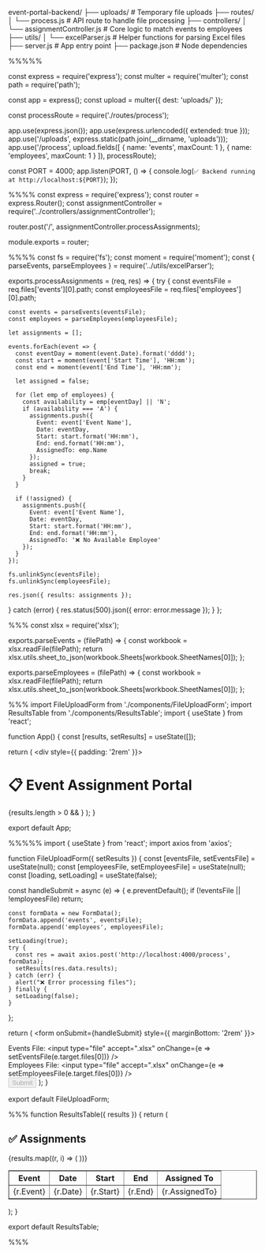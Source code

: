 event-portal-backend/
├── uploads/                         # Temporary file uploads
├── routes/
│   └── process.js                   # API route to handle file processing
├── controllers/
│   └── assignmentController.js      # Core logic to match events to employees
├── utils/
│   └── excelParser.js               # Helper functions for parsing Excel files
├── server.js                        # App entry point
├── package.json                     # Node dependencies

%%%%%

const express = require('express');
const multer = require('multer');
const path = require('path');

const app = express();
const upload = multer({ dest: 'uploads/' });

const processRoute = require('./routes/process');

app.use(express.json());
app.use(express.urlencoded({ extended: true }));
app.use('/uploads', express.static(path.join(__dirname, 'uploads')));
app.use('/process', upload.fields([
  { name: 'events', maxCount: 1 },
  { name: 'employees', maxCount: 1 }
]), processRoute);

const PORT = 4000;
app.listen(PORT, () => {
  console.log(`✅ Backend running at http://localhost:${PORT}`);
});




%%%%
const express = require('express');
const router = express.Router();
const assignmentController = require('../controllers/assignmentController');

router.post('/', assignmentController.processAssignments);

module.exports = router;

%%%%
const fs = require('fs');
const moment = require('moment');
const { parseEvents, parseEmployees } = require('../utils/excelParser');

exports.processAssignments = (req, res) => {
  try {
    const eventsFile = req.files['events'][0].path;
    const employeesFile = req.files['employees'][0].path;

    const events = parseEvents(eventsFile);
    const employees = parseEmployees(employeesFile);

    let assignments = [];

    events.forEach(event => {
      const eventDay = moment(event.Date).format('dddd');
      const start = moment(event['Start Time'], 'HH:mm');
      const end = moment(event['End Time'], 'HH:mm');

      let assigned = false;

      for (let emp of employees) {
        const availability = emp[eventDay] || 'N';
        if (availability === 'A') {
          assignments.push({
            Event: event['Event Name'],
            Date: eventDay,
            Start: start.format('HH:mm'),
            End: end.format('HH:mm'),
            AssignedTo: emp.Name
          });
          assigned = true;
          break;
        }
      }

      if (!assigned) {
        assignments.push({
          Event: event['Event Name'],
          Date: eventDay,
          Start: start.format('HH:mm'),
          End: end.format('HH:mm'),
          AssignedTo: '❌ No Available Employee'
        });
      }
    });

    fs.unlinkSync(eventsFile);
    fs.unlinkSync(employeesFile);

    res.json({ results: assignments });

  } catch (error) {
    res.status(500).json({ error: error.message });
  }
};


%%%
const xlsx = require('xlsx');

exports.parseEvents = (filePath) => {
  const workbook = xlsx.readFile(filePath);
  return xlsx.utils.sheet_to_json(workbook.Sheets[workbook.SheetNames[0]]);
};

exports.parseEmployees = (filePath) => {
  const workbook = xlsx.readFile(filePath);
  return xlsx.utils.sheet_to_json(workbook.Sheets[workbook.SheetNames[0]]);
};


%%%
import FileUploadForm from './components/FileUploadForm';
import ResultsTable from './components/ResultsTable';
import { useState } from 'react';

function App() {
  const [results, setResults] = useState([]);

  return (
    <div style={{ padding: '2rem' }}>
      <h1>📋 Event Assignment Portal</h1>
      <FileUploadForm setResults={setResults} />
      {results.length > 0 && <ResultsTable results={results} />}
    </div>
  );
}

export default App;

%%%%%
import { useState } from 'react';
import axios from 'axios';

function FileUploadForm({ setResults }) {
  const [eventsFile, setEventsFile] = useState(null);
  const [employeesFile, setEmployeesFile] = useState(null);
  const [loading, setLoading] = useState(false);

  const handleSubmit = async (e) => {
    e.preventDefault();
    if (!eventsFile || !employeesFile) return;

    const formData = new FormData();
    formData.append('events', eventsFile);
    formData.append('employees', employeesFile);

    setLoading(true);
    try {
      const res = await axios.post('http://localhost:4000/process', formData);
      setResults(res.data.results);
    } catch (err) {
      alert("❌ Error processing files");
    } finally {
      setLoading(false);
    }
  };

  return (
    <form onSubmit={handleSubmit} style={{ marginBottom: '2rem' }}>
      <div>
        <label>Events File:</label>
        <input type="file" accept=".xlsx" onChange={e => setEventsFile(e.target.files[0])} />
      </div>
      <div>
        <label>Employees File:</label>
        <input type="file" accept=".xlsx" onChange={e => setEmployeesFile(e.target.files[0])} />
      </div>
      <button type="submit" disabled={loading}>Submit</button>
    </form>
  );
}

export default FileUploadForm;



%%%
function ResultsTable({ results }) {
  return (
    <div>
      <h2>✅ Assignments</h2>
      <table border="1" cellPadding="6">
        <thead>
          <tr>
            <th>Event</th>
            <th>Date</th>
            <th>Start</th>
            <th>End</th>
            <th>Assigned To</th>
          </tr>
        </thead>
        <tbody>
          {results.map((r, i) => (
            <tr key={i}>
              <td>{r.Event}</td>
              <td>{r.Date}</td>
              <td>{r.Start}</td>
              <td>{r.End}</td>
              <td>{r.AssignedTo}</td>
            </tr>
          ))}
        </tbody>
      </table>
    </div>
  );
}

export default ResultsTable;


%%%


